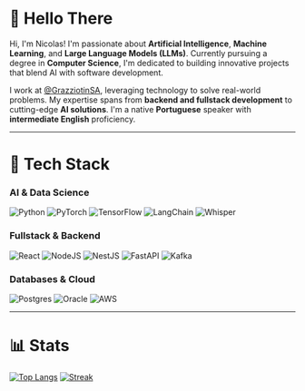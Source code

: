 # 👋 Hello There
Hi, I'm Nicolas! I'm passionate about **Artificial Intelligence**, **Machine Learning**, and **Large Language Models (LLMs)**. Currently pursuing a degree in **Computer Science**, I'm dedicated to building innovative projects that blend AI with software development. 

I work at [@GrazziotinSA](https://github.com/GrazziotinSA), leveraging technology to solve real-world problems. My expertise spans from **backend and fullstack development** to cutting-edge **AI solutions**. I'm a native **Portuguese** speaker with **intermediate English** proficiency.

---

# 🎯 Tech Stack
### **AI & Data Science**
![Python](https://img.shields.io/badge/python-3670A0?style=for-the-badge&logo=python&logoColor=ffdd54)
![PyTorch](https://img.shields.io/badge/pytorch-%23EE4C2C.svg?style=for-the-badge&logo=pytorch&logoColor=white)
![TensorFlow](https://img.shields.io/badge/tensorflow-%23FF6F00.svg?style=for-the-badge&logo=tensorflow&logoColor=white)
![LangChain](https://img.shields.io/badge/langchain-%23007ACC.svg?style=for-the-badge&logo=python&logoColor=white)
![Whisper](https://img.shields.io/badge/whisper-%2320232a.svg?style=for-the-badge&logo=openai&logoColor=white)

### **Fullstack & Backend**
![React](https://img.shields.io/badge/react-%2320232a.svg?style=for-the-badge&logo=react&logoColor=%2361DAFB)
![NodeJS](https://img.shields.io/badge/node.js-6DA55F?style=for-the-badge&logo=node.js&logoColor=white)
![NestJS](https://img.shields.io/badge/nestjs-%23E0234E.svg?style=for-the-badge&logo=nestjs&logoColor=white)
![FastAPI](https://img.shields.io/badge/fastapi-009688?style=for-the-badge&logo=fastapi&logoColor=white)
![Kafka](https://img.shields.io/badge/kafka-231F20?style=for-the-badge&logo=apache-kafka&logoColor=white)

### **Databases & Cloud**
![Postgres](https://img.shields.io/badge/postgres-%23316192.svg?style=for-the-badge&logo=postgresql&logoColor=white)
![Oracle](https://img.shields.io/badge/Oracle-F80000?style=for-the-badge&logo=oracle&logoColor=white)
![AWS](https://img.shields.io/badge/AWS-%23FF9900.svg?style=for-the-badge&logo=amazon-aws&logoColor=white)

---

# 📊 Stats
[![Top Langs](https://github-readme-stats-phi-five-55.vercel.app/api/top-langs/?username=Nicolasfmc&count_private=true&layout=compact&theme=radical&langs_count=8)](https://github.com/anuraghazra/github-readme-stats)
[![Streak](https://github-readme-streak-stats.herokuapp.com/?user=nicolasfmc&theme=radical&hide_border=false)](https://github.com/anuraghazra/github-readme-stats)

